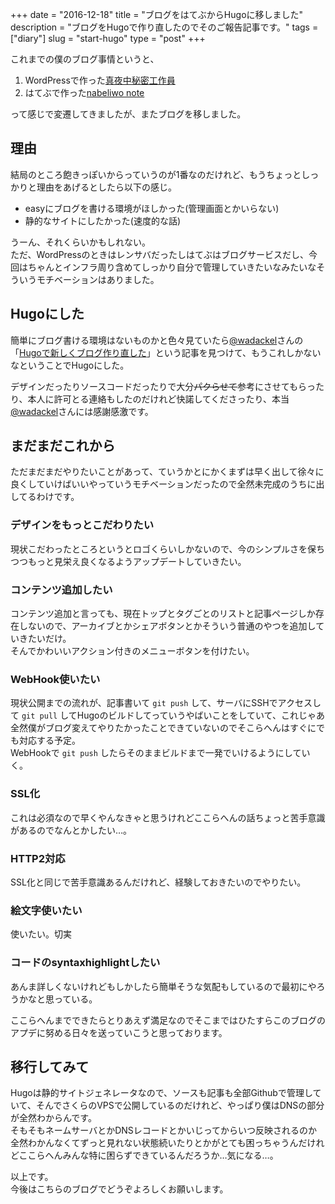 +++
date        = "2016-12-18"
title       = "ブログをはてぶからHugoに移しました"
description = "ブログをHugoで作り直したのでそのご報告記事です。"
tags        = ["diary"]
slug        = "start-hugo"
type        = "post"
+++

これまでの僕のブログ事情というと、

1. WordPressで作った[真夜中秘密工作員](http://mayonakahimitsukosakuin.com/)
2. はてぶで作った[nabeliwo note](http://nabeliwo.hatenablog.com/)

って感じで変遷してきましたが、またブログを移しました。

## 理由

結局のところ飽きっぽいからっていうのが1番なのだけれど、もうちょっとしっかりと理由をあげるとしたら以下の感じ。

* easyにブログを書ける環境がほしかった(管理画面とかいらない)
* 静的なサイトにしたかった(速度的な話)

うーん、それくらいかもしれない。  
ただ、WordPressのときはレンサバだったしはてぶはブログサービスだし、今回はちゃんとインフラ周り含めてしっかり自分で管理していきたいなみたいなそういうモチベーションはありました。

## Hugoにした

簡単にブログ書ける環境はないものかと色々見ていたら[@wadackel](https://twitter.com/wadackel)さんの「[Hugoで新しくブログ作り直した](https://blog.wadackel.me/2016/hello/)」という記事を見つけて、もうこれしかないなということでHugoにした。

デザインだったりソースコードだったりで大分~~パクらせて~~参考にさせてもらったり、本人に許可とる連絡もしたのだけれど快諾してくださったり、本当[@wadackel](https://twitter.com/wadackel)さんには感謝感激です。

## まだまだこれから

ただまだまだやりたいことがあって、ていうかとにかくまずは早く出して徐々に良くしていけばいいやっていうモチベーションだったので全然未完成のうちに出してるわけです。

### デザインをもっとこだわりたい

現状こだわったところというとロゴくらいしかないので、今のシンプルさを保ちつつもっと見栄え良くなるようアップデートしていきたい。

### コンテンツ追加したい

コンテンツ追加と言っても、現在トップとタグごとのリストと記事ページしか存在しないので、アーカイブとかシェアボタンとかそういう普通のやつを追加していきたいだけ。  
そんでかわいいアクション付きのメニューボタンを付けたい。

### WebHook使いたい

現状公開までの流れが、記事書いて `git push` して、サーバにSSHでアクセスして `git pull` してHugoのビルドしてっていうやばいことをしていて、これじゃあ全然僕がブログ変えてやりたかったことできていないのでそこらへんはすぐにでも対応する予定。  
WebHookで `git push` したらそのままビルドまで一発でいけるようにしていく。

### SSL化

これは必須なので早くやんなきゃと思うけれどここらへんの話ちょっと苦手意識があるのでなんとかしたい…。

### HTTP2対応

SSL化と同じで苦手意識あるんだけれど、経験しておきたいのでやりたい。

### 絵文字使いたい

使いたい。切実

### コードのsyntaxhighlightしたい

あんま詳しくないけれどもしかしたら簡単そうな気配もしているので最初にやろうかなと思っている。

ここらへんまでできたらとりあえず満足なのでそこまではひたすらこのブログのアプデに努める日々を送っていこうと思っております。

## 移行してみて

Hugoは静的サイトジェネレータなので、ソースも記事も全部Githubで管理していて、そんでさくらのVPSで公開しているのだけれど、やっぱり僕はDNSの部分が全然わからんです。  
そもそもネームサーバとかDNSレコードとかいじってからいつ反映されるのか全然わかんなくてずっと見れない状態続いたりとかがとても困っちゃうんだけれどここらへんみんな特に困らずできているんだろうか…気になる…。

以上です。  
今後はこちらのブログでどうぞよろしくお願いします。

